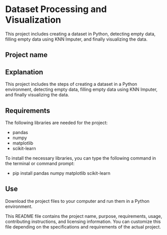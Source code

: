 # Dataset Processing and Visualization

This project includes creating a dataset in Python, detecting empty data, filling empty data using KNN Imputer, and finally visualizing the data.

## Project name



## Explanation

This project includes the steps of creating a dataset in a Python environment, detecting empty data, filling empty data using KNN Imputer, and finally visualizing the data.

## Requirements

The following libraries are needed for the project:

- pandas
- numpy
- matplotlib
- scikit-learn

To install the necessary libraries, you can type the following command in the terminal or command prompt:

- pip install pandas numpy matplotlib scikit-learn

## Use

Download the project files to your computer and run them in a Python environment.


This README file contains the project name, purpose, requirements, usage, contributing instructions, and licensing information. You can customize this file depending on the specifications and requirements of the actual project.
